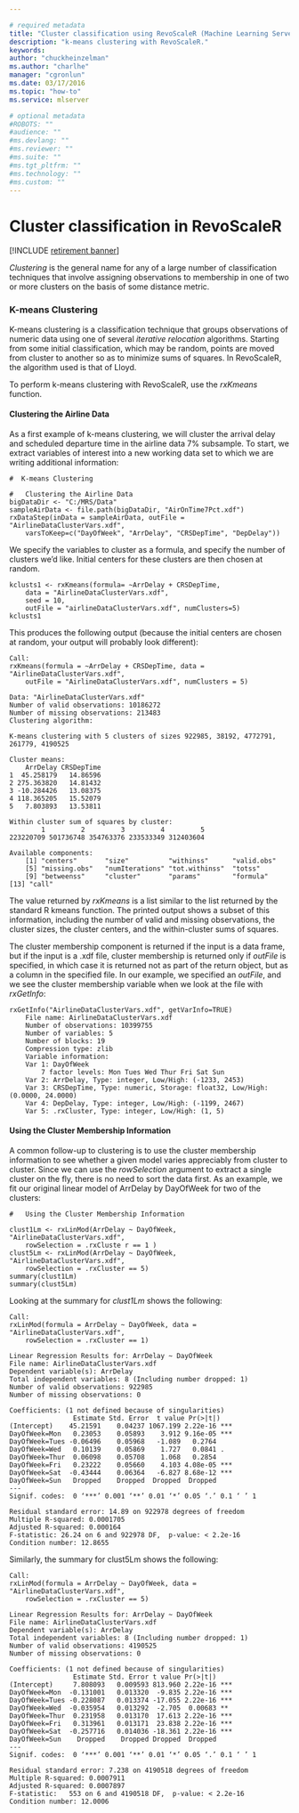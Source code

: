 ```yaml
---

# required metadata
title: "Cluster classification using RevoScaleR (Machine Learning Server) "
description: "k-means clustering with RevoScaleR."
keywords: 
author: "chuckheinzelman"
ms.author: "charlhe"
manager: "cgronlun"
ms.date: 03/17/2016
ms.topic: "how-to"
ms.service: mlserver

# optional metadata
#ROBOTS: ""
#audience: ""
#ms.devlang: ""
#ms.reviewer: ""
#ms.suite: ""
#ms.tgt_pltfrm: ""
#ms.technology: ""
#ms.custom: ""
---
```


# Cluster classification in RevoScaleR

[!INCLUDE [retirement banner](~/includes/machine-learning-server-retirement.md)]

*Clustering* is the general name for any of a large number of classification techniques that involve assigning observations to membership in one of two or more clusters on the basis of some distance metric.

### K-means Clustering

K-means clustering is a classification technique that groups observations of numeric data using one of several *iterative relocation* algorithms. Starting from some initial classification, which may be random, points are moved from cluster to another so as to minimize sums of squares. In RevoScaleR, the algorithm used is that of Lloyd.

To perform k-means clustering with RevoScaleR, use the *rxKmeans* function.

#### Clustering the Airline Data

As a first example of k-means clustering, we will cluster the arrival delay and scheduled departure time in the airline data 7% subsample. To start, we extract variables of interest into a new working data set to which we are writing additional information:

```
#  K-means Clustering

#   Clustering the Airline Data  
bigDataDir <- "C:/MRS/Data"
sampleAirData <- file.path(bigDataDir, "AirOnTime7Pct.xdf")
rxDataStep(inData = sampleAirData, outFile = "AirlineDataClusterVars.xdf",
	varsToKeep=c("DayOfWeek", "ArrDelay", "CRSDepTime", "DepDelay"))
```

We specify the variables to cluster as a formula, and specify the number of clusters we’d like. Initial centers for these clusters are then chosen at random.

```
kclusts1 <- rxKmeans(formula= ~ArrDelay + CRSDepTime, 
	data = "AirlineDataClusterVars.xdf",
	seed = 10,
	outFile = "airlineDataClusterVars.xdf", numClusters=5)
kclusts1
```

This produces the following output (because the initial centers are chosen at random, your output will probably look different):

```
Call:
rxKmeans(formula = ~ArrDelay + CRSDepTime, data = "AirlineDataClusterVars.xdf", 
	outFile = "AirlineDataClusterVars.xdf", numClusters = 5)

Data: "AirlineDataClusterVars.xdf"
Number of valid observations: 10186272
Number of missing observations: 213483 
Clustering algorithm:  
	
K-means clustering with 5 clusters of sizes 922985, 38192, 4772791, 261779, 4190525

Cluster means:
	ArrDelay CRSDepTime
1  45.258179   14.86596
2 275.363820   14.81432
3 -10.284426   13.08375
4 118.365205   15.52079
5   7.803893   13.53811

Within cluster sum of squares by cluster:
		1         2         3         4         5 
223220709 501736748 354763376 233533349 312403604 

Available components:
	[1] "centers"       "size"          "withinss"      "valid.obs"    
	[5] "missing.obs"   "numIterations" "tot.withinss"  "totss"        
	[9] "betweenss"     "cluster"       "params"        "formula"      
[13] "call"     
```

The value returned by *rxKmeans* is a list similar to the list returned by the standard R kmeans function. The printed output shows a subset of this information, including the number of valid and missing observations, the cluster sizes, the cluster centers, and the within-cluster sums of squares.

The cluster membership component is returned if the input is a data frame, but if the input is a .xdf file, cluster membership is returned only if *outFile* is specified, in which case it is returned not as part of the return object, but as a column in the specified file. In our example, we specified an *outFile*, and we see the cluster membership variable when we look at the file with *rxGetInfo*:

```
rxGetInfo("AirlineDataClusterVars.xdf", getVarInfo=TRUE)
	File name: AirlineDataClusterVars.xdf 
	Number of observations: 10399755 
	Number of variables: 5 
	Number of blocks: 19 
	Compression type: zlib 
	Variable information: 
	Var 1: DayOfWeek
		7 factor levels: Mon Tues Wed Thur Fri Sat Sun
	Var 2: ArrDelay, Type: integer, Low/High: (-1233, 2453)
	Var 3: CRSDepTime, Type: numeric, Storage: float32, Low/High: (0.0000, 24.0000)
	Var 4: DepDelay, Type: integer, Low/High: (-1199, 2467)
	Var 5: .rxCluster, Type: integer, Low/High: (1, 5)
```

#### Using the Cluster Membership Information

A common follow-up to clustering is to use the cluster membership information to see whether a given model varies appreciably from cluster to cluster. Since we can use the *rowSelection* argument to extract a single cluster on the fly, there is no need to sort the data first. As an example, we fit our original linear model of ArrDelay by DayOfWeek for two of the clusters:

```
#   Using the Cluster Membership Information
	
clust1Lm <- rxLinMod(ArrDelay ~ DayOfWeek, "AirlineDataClusterVars.xdf",
	rowSelection = .rxCluste r == 1 )
clust5Lm <- rxLinMod(ArrDelay ~ DayOfWeek, "AirlineDataClusterVars.xdf", 
	rowSelection = .rxCluster == 5)
summary(clust1Lm)
summary(clust5Lm)
```

Looking at the summary for *clust1Lm* shows the following:

```
Call:
rxLinMod(formula = ArrDelay ~ DayOfWeek, data = "AirlineDataClusterVars.xdf", 
	rowSelection = .rxCluster == 1)

Linear Regression Results for: ArrDelay ~ DayOfWeek
File name: AirlineDataClusterVars.xdf
Dependent variable(s): ArrDelay
Total independent variables: 8 (Including number dropped: 1)
Number of valid observations: 922985
Number of missing observations: 0 
	
Coefficients: (1 not defined because of singularities)
				Estimate Std. Error  t value Pr(>|t|)    
(Intercept)    45.21591    0.04237 1067.199 2.22e-16 ***
DayOfWeek=Mon   0.23053    0.05893    3.912 9.16e-05 ***
DayOfWeek=Tues -0.06496    0.05968   -1.089   0.2764    
DayOfWeek=Wed   0.10139    0.05869    1.727   0.0841 .  
DayOfWeek=Thur  0.06098    0.05708    1.068   0.2854    
DayOfWeek=Fri   0.23222    0.05660    4.103 4.08e-05 ***
DayOfWeek=Sat  -0.43444    0.06364   -6.827 8.68e-12 ***
DayOfWeek=Sun   Dropped    Dropped  Dropped  Dropped    
---
Signif. codes:  0 ‘***’ 0.001 ‘**’ 0.01 ‘*’ 0.05 ‘.’ 0.1 ‘ ’ 1

Residual standard error: 14.89 on 922978 degrees of freedom
Multiple R-squared: 0.0001705 
Adjusted R-squared: 0.000164 
F-statistic: 26.24 on 6 and 922978 DF,  p-value: < 2.2e-16 
Condition number: 12.8655   
```

Similarly, the summary for clust5Lm shows the following:

```
Call:
rxLinMod(formula = ArrDelay ~ DayOfWeek, data = "AirlineDataClusterVars.xdf", 
	rowSelection = .rxCluster == 5)

Linear Regression Results for: ArrDelay ~ DayOfWeek
File name: AirlineDataClusterVars.xdf
Dependent variable(s): ArrDelay
Total independent variables: 8 (Including number dropped: 1)
Number of valid observations: 4190525
Number of missing observations: 0 
	
Coefficients: (1 not defined because of singularities)
				Estimate Std. Error t value Pr(>|t|)    
(Intercept)     7.808093   0.009593 813.960 2.22e-16 ***
DayOfWeek=Mon  -0.131001   0.013320  -9.835 2.22e-16 ***
DayOfWeek=Tues -0.228087   0.013374 -17.055 2.22e-16 ***
DayOfWeek=Wed  -0.035954   0.013292  -2.705  0.00683 ** 
DayOfWeek=Thur  0.231958   0.013170  17.613 2.22e-16 ***
DayOfWeek=Fri   0.313961   0.013171  23.838 2.22e-16 ***
DayOfWeek=Sat  -0.257716   0.014036 -18.361 2.22e-16 ***
DayOfWeek=Sun    Dropped    Dropped Dropped  Dropped    
---
Signif. codes:  0 ‘***’ 0.001 ‘**’ 0.01 ‘*’ 0.05 ‘.’ 0.1 ‘ ’ 1

Residual standard error: 7.238 on 4190518 degrees of freedom
Multiple R-squared: 0.0007911 
Adjusted R-squared: 0.0007897 
F-statistic:   553 on 6 and 4190518 DF,  p-value: < 2.2e-16 
Condition number: 12.0006
```

